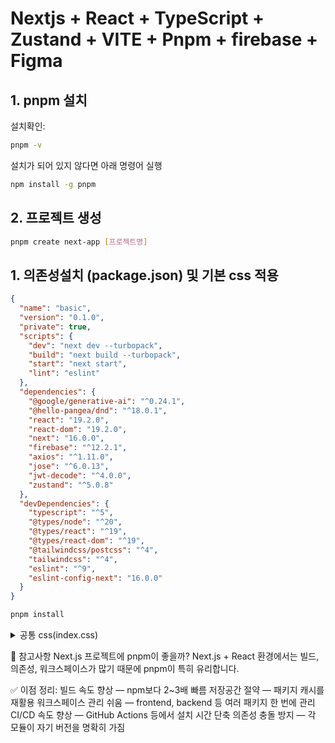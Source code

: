 # Nextjs + React + TypeScript + Zustand + VITE + Pnpm + firebase + Figma

## 1. pnpm 설치
설치확인: 
```bash
pnpm -v
```
설치가 되어 있지 않다면 아래 명령어 실행
```bash
npm install -g pnpm
```

## 2. 프로젝트 생성 
```bash
pnpm create next-app [프로젝트명]
```

## 1. 의존성설치 (package.json) 및 기본 css 적용
```json
{
  "name": "basic",
  "version": "0.1.0",
  "private": true,
  "scripts": {
    "dev": "next dev --turbopack",
    "build": "next build --turbopack",
    "start": "next start",
    "lint": "eslint"
  },
  "dependencies": {
    "@google/generative-ai": "^0.24.1",
    "@hello-pangea/dnd": "^18.0.1",
    "react": "19.2.0",
    "react-dom": "19.2.0",
    "next": "16.0.0",
    "firebase": "^12.2.1",
    "axios": "^1.11.0",
    "jose": "^6.0.13",
    "jwt-decode": "^4.0.0",
    "zustand": "^5.0.8"
  },
  "devDependencies": {
    "typescript": "^5",
    "@types/node": "^20",
    "@types/react": "^19",
    "@types/react-dom": "^19",
    "@tailwindcss/postcss": "^4",
    "tailwindcss": "^4",
    "eslint": "^9",
    "eslint-config-next": "16.0.0"
  }
}
```
```bash 
pnpm install
```

<details>
<summary>공통 css(index.css)</summary>
<pre>
???
</pre>
</details>

🧠 참고사항
Next.js 프로젝트에 pnpm이 좋을까?
Next.js + React 환경에서는 빌드, 의존성, 워크스페이스가 많기 때문에 pnpm이 특히 유리합니다.

✅ 이점 정리:
빌드 속도 향상 — npm보다 2~3배 빠름
저장공간 절약 — 패키지 캐시를 재활용
워크스페이스 관리 쉬움 — frontend, backend 등 여러 패키지 한 번에 관리
CI/CD 속도 향상 — GitHub Actions 등에서 설치 시간 단축
의존성 충돌 방지 — 각 모듈이 자기 버전을 명확히 가짐